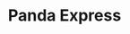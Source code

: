 ---
title: Panda Express
title_zh: 熊貓快綫
route_sign: [P]
branch_line: false
stations:
  # - station_code: [P1]
  #   name: Panda Museum
  #   name_zh: 熊貓博物館
  - station_code: [P2]
    name: Cavehaven
    name_zh: 旗喜雲
    transfer:
      - route_sign: [R,G]
    first_station: true
  - station_code: [P3]
    name: Mugen
    name_zh: 無限
    transfer:
      - route_sign: [B,V,W,D]
  - station_code: [P4]
    name: Under the Falls
    name_zh: 瀑布下
    transfer:
      - route_sign: [R,W]
  - station_code: [P5]
    name: City Farm
    name_zh: 城中農場
    transfer:
      - route_sign: [G,B]
  - station_code: [P6]
    name: Evergreen
    name_zh: 常青
    transfer:
      - route_sign: [W]
    last_station: true
custom_style: table{margin:0 auto}.station-code-bg-first{background-image:url(/img/bg/pandaexpress.png);background-repeat:no-repeat;background-size:7px 50%;background-position:51px bottom}.station-code-bg{background-image:url(/img/bg/pandaexpress.png);background-repeat:no-repeat;background-size:7px 101%;background-position:51px}.station-code-bg-last{background-image:url(/img/bg/pandaexpress.png);background-repeat:no-repeat;background-size:7px 50%;background-position:51px top}
weight: 9
---